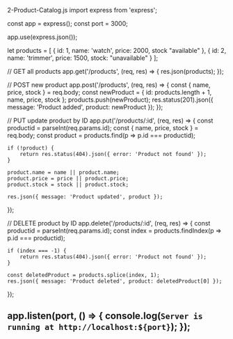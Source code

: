 2-Product-Catalog.js
import express from 'express';

const app = express();
const port = 3000;

app.use(express.json());

let products = [
    { id: 1, name: 'watch', price: 2000, stock "available" },
    { id: 2, name: 'trimmer', price: 1500, stock: "unavailable" }
];

// GET all products
app.get('/products', (req, res) => {
    res.json(products);
});

// POST new product
app.post('/products', (req, res) => {
    const { name, price, stock } = req.body;
    const newProduct = {
        id: products.length + 1,
        name,
        price,
        stock
    };
    products.push(newProduct);
    res.status(201).json({ message: 'Product added', product: newProduct });
});

// PUT update product by ID
app.put('/products/:id', (req, res) => {
    const productid = parseInt(req.params.id);
    const { name, price, stock } = req.body;
    const product = products.find(p => p.id === productid);

    if (!product) {
        return res.status(404).json({ error: 'Product not found' });
    }

    product.name = name || product.name;
    product.price = price || product.price;
    product.stock = stock || product.stock;

    res.json({ message: 'Product updated', product });
});

// DELETE product by ID
app.delete('/products/:id', (req, res) => {
    const productid = parseInt(req.params.id);
    const index = products.findIndex(p => p.id === productid);

    if (index === -1) {
        return res.status(404).json({ error: 'Product not found' });
    }

    const deletedProduct = products.splice(index, 1);
    res.json({ message: 'Product deleted', product: deletedProduct[0] });
});

app.listen(port, () => {
    console.log(`Server is running at http://localhost:${port}`);
});
---------------------------------------------------------------------------------------------------------------
